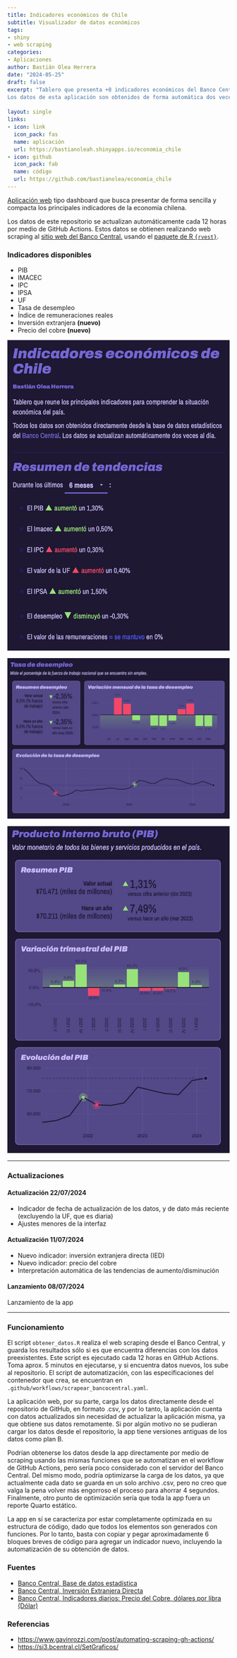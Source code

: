 ```yaml
---
title: Indicadores económicos de Chile
subtitle: Visualizador de datos económicos
tags:
- shiny
- web scraping
categories:
- Aplicaciones
author: Bastián Olea Herrera
date: "2024-05-25"
draft: false
excerpt: "Tablero que presenta +8 indicadores económicos del Banco Central de Chile, cuya presentación resumida permite analizar la situación económica del país.
Los datos de esta aplicación son obtenidos de forma automática dos veces al día, garantizando que se encuentren actualizados. Además, la arquitectura de esta app facilita el proceso de añadir nuevos indicadores."

layout: single
links:
- icon: link
  icon_pack: fas
  name: aplicación
  url: https://bastianoleah.shinyapps.io/economia_chile
- icon: github
  icon_pack: fab
  name: código
  url: https://github.com/bastianolea/economia_chile
---
```


[Aplicación web](https://bastianoleah.shinyapps.io/economia_chile/) tipo dashboard que busca presentar de forma sencilla y compacta los principales indicadores de la economía chilena.

Los datos de este repositorio se actualizan automáticamente cada 12 horas por medio de GitHub Actions. Estos datos se obtienen realizando web scraping al [sitio web del Banco Central.](https://www.bcentral.cl/web/banco-central) usando el [paquete de R `{rvest}`](https://rvest.tidyverse.org).

### Indicadores disponibles
- PIB
- IMACEC
- IPC
- IPSA
- UF
- Tasa de desempleo
- Índice de remuneraciones reales
- Inversión extranjera **(nuevo)**
- Precio del cobre **(nuevo)**


![](otros/pantallazos/pantallazo1.png)

![](otros/pantallazos/pantallazo2.png)

![](otros/pantallazos/pantallazo3.png)

----

### Actualizaciones

#### Actualización 22/07/2024
- Indicador de fecha de actualización de los datos, y de dato más reciente (excluyendo la UF, que es diaria)
- Ajustes menores de la interfaz

#### Actualización 11/07/2024
- Nuevo indicador: inversión extranjera directa (IED)
- Nuevo indicador: precio del cobre
- Interpretación automática de las tendencias de aumento/disminución

#### Lanzamiento 08/07/2024
Lanzamiento de la app

----

### Funcionamiento
El script `obtener_datos.R` realiza el web scraping desde el Banco Central, y guarda los resultados sólo si es que encuentra diferencias con los datos preexistentes. Este script es ejecutado cada 12 horas en GitHub Actions. Toma aprox. 5 minutos en ejecutarse, y si encuentra datos nuevos, los sube al repositorio. El script de automatización, con las especificaciones del contenedor que crea, se encuentran en `.github/workflows/scrapear_bancocentral.yaml`.

La aplicación web, por su parte, carga los datos directamente desde el repositorio de GitHub, en formato .csv, y por lo tanto, la aplicación cuenta con datos actualizados sin necesidad de actualizar la aplicación misma, ya que obtiene sus datos remotamente. Si por algún motivo no se pudieran cargar los datos desde el repositorio, la app tiene versiones antiguas de los datos como plan B. 

Podrían obtenerse los datos desde la app directamente por medio de scraping usando las mismas funciones que se automatizan en el workflow de GitHub Actions, pero sería poco considerado con el servidor del Banco Central. Del mismo modo, podría optimizarse la carga de los datos, ya que actualmente cada dato se guarda en un solo archivo .csv, pero no creo que valga la pena volver más engorroso el proceso para ahorrar 4 segundos. Finalmente, otro punto de optimización sería que toda la app fuera un reporte Quarto estático.

La app en sí se caracteriza por estar completamente optimizada en su estructura de código, dado que todos los elementos son generados con funciones. Por lo tanto, basta con copiar y pegar aproximadamente 6 bloques breves de código para agregar un indicador nuevo, incluyendo la automatización de su obtención de datos.



### Fuentes
- [Banco Central, Base de datos estadística](https://si3.bcentral.cl/siete)
- [Banco Central, Inversión Extranjera Directa](https://www.bcentral.cl/areas/estadisticas/inversion-extranjera-directa-ied)
- [Banco Central, Indicadores diarios: Precio del Cobre, dólares por libra (Dólar)](https://si3.bcentral.cl/Indicadoressiete/secure/IndicadoresDiarios.aspx)


### Referencias
- https://www.gavinrozzi.com/post/automating-scraping-gh-actions/
- https://si3.bcentral.cl/SetGraficos/